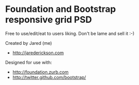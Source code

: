 # Foundation and Bootstrap responsive grid PSD

Free to use/edit/eat to users liking. Don't be lame and sell it :-) 

Created by Jared (me) 
- http://jarederickson.com

Designed for use with:
- http://foundation.zurb.com
- http://twitter.github.com/bootstrap/